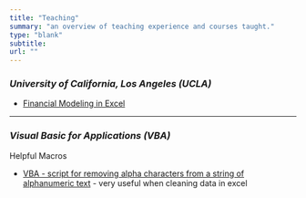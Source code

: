 ```yaml
---
title: "Teaching"
summary: "an overview of teaching experience and courses taught."
type: "blank"
subtitle: 
url: ""
---
```


### *University of California, Los Angeles (UCLA)*

- [Financial Modeling in Excel](https://sites.google.com/g.ucla.edu/ucla-financial-modeling/home)

---

### *Visual Basic for Applications (VBA)*
Helpful Macros 

- [VBA - script for removing alpha characters from a string of alphanumeric text](/post/lessons/VBA/RemoveAlphas/) - very useful when cleaning data in excel
